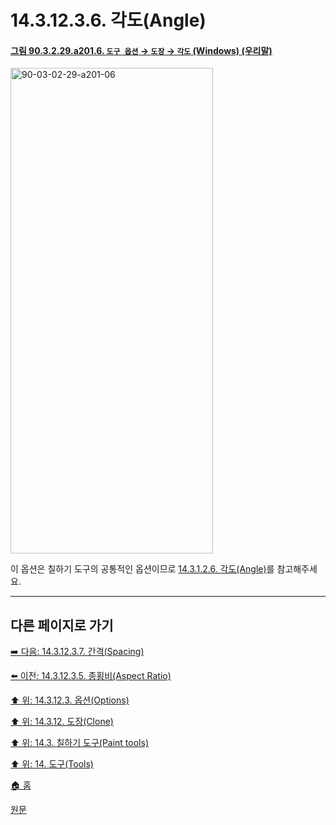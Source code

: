 # 14.3.12.3.6. 각도(Angle)

<a id="90-03-02-29-a201-06"></a>

#### [그림 90.3.2.29.a201.6. `도구 옵션` → `도장` → `각도` (Windows) (우리말)](./90-03-02-29-clone.md#90-03-02-29-a201-06)
<img width="324" height="777" alt="90-03-02-29-a201-06" src="https://github.com/user-attachments/assets/b052723d-c056-4f44-adce-507f1c3c4a4c" />

이 옵션은 칠하기 도구의 공통적인 옵션이므로 [14.3.1.2.6. 각도(Angle)](./14-03-01-02-06-angle.md)를 참고해주세요.

***

## 다른 페이지로 가기

[➡️ 다음: 14.3.12.3.7. 간격(Spacing)](./14-03-12-03-07-spacing.md)

[⬅️ 이전: 14.3.12.3.5. 종횡비(Aspect Ratio)](./14-03-12-03-05-aspect_ratio.md)

[⬆️ 위: 14.3.12.3. 옵션(Options)](./14-03-12-03-00-options.md)

[⬆️ 위: 14.3.12. 도장(Clone)](./14-03-12-00-clone.md)

[⬆️ 위: 14.3. 칠하기 도구(Paint tools)](./14-03-00-paint_tools.md)

[⬆️ 위: 14. 도구(Tools)](./14-00-tools.md)

[🏠 홈](./00-home.md)

[원문](https://docs.gimp.org/2.10/ko/gimp-tool-clone.html#idm13735)